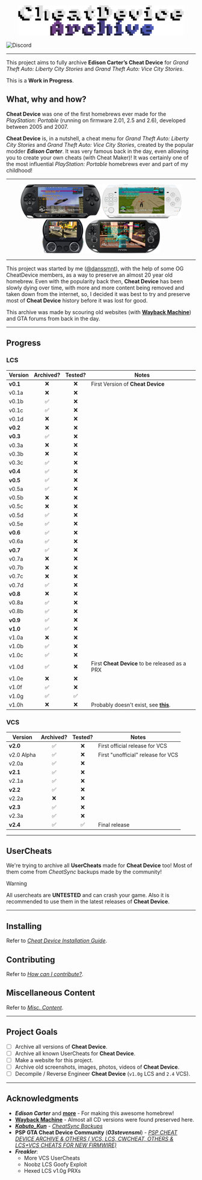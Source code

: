 <p style="text-align: center;">
  <img src="./Pictures/CDA/Cheat Device Archive Logo.webp" alt="Cheat Device Archive Logo" width="440" height="80"></img>
</p>

![Discord](https://img.shields.io/discord/1405664620814798898?style=flat&label=Official%20Discord%20Server&labelColor=rgb(50%2C%2050%2C%2050)&color=%2374428a)

---

This project aims to fully archive **Edison Carter’s Cheat Device** for _Grand Theft Auto: Liberty City Stories_ and _Grand Theft Auto: Vice City Stories_.

This is a **Work in Progress**.

## What, why and how?
**Cheat Device** was one of the first homebrews ever made for the _PlayStation: Portable_ (running on firmware 2.01, 2.5 and 2.6), developed between 2005 and 2007. 

**Cheat Device** is, in a nutshell, a cheat menu for _Grand Theft Auto: Liberty City Stories_ and _Grand Theft Auto: Vice City Stories_, created by the popular modder _**Edison Carter**_. 
It was very famous back in the day, even allowing you to create your own cheats (with Cheat Maker)! It was certainly one of the most influential _PlayStation: Portable_ homebrews ever and part of my childhood!

---

<div style="text-align: center;">
    <img src="./Pictures/CDA/PSP STREET LCS.webp" alt="PSP Street" style="height: 90px;"/>
    <img src="./Pictures/CDA/PSP WHITE VCS.webp" alt="White PSP" style="height: 90px;"/>
    <img src="./Pictures/CDA/PSP GO LCS.webp" alt="PSP GO" style="height: 90px;"/>
    <img src="./Pictures/CDA/PSVITA OLED VCS.webp" alt="PSVita OLED" style="height: 90px;"/>
</div>

---

This project was started by me ([@danssmnt](https://github.com/danssmnt)), with the help of some OG CheatDevice members, as a way to preserve an almost 20 year old homebrew. 
Even with the popularity back then, **Cheat Device** has been slowly dying over time, with more and more content being removed and taken down from the internet, so, I decided it was best to try and preserve most of **Cheat Device** history before it was lost for good.

This archive was made by scouring old websites (with **[Wayback Machine](https://web.archive.org/)**) and GTA forums from back in the day.

---

## Progress
### LCS
|    Version    |          Archived?        |          Tested?          |             Notes             |
|---------------|:-------------------------:|:-------------------------:|-------------------------------|
| **v0.1**          | :x:                       | :x:                       | First Version of **Cheat Device** |
| v0.1a         | :x:                       | :x:                       ||
| v0.1b         | :white_check_mark:        | :x:                       ||
| v0.1c         | :white_check_mark:        | :x:                       ||
| v0.1d         | :x:                       | :x:                       ||
| **v0.2**      | :x:                       | :x:                       ||
| **v0.3**      | :white_check_mark:        | :x:                       ||
| v0.3a         | :x:                       | :x:                       ||
| v0.3b         | :x:                       | :x:                       ||
| v0.3c         | :white_check_mark:        | :x:                       ||
| **v0.4**      | :white_check_mark:        | :x:                       ||
| **v0.5**      | :white_check_mark:        | :x:                       ||
| v0.5a         | :white_check_mark:        | :x:                       ||
| v0.5b         | :x:                       | :x:                       ||
| v0.5c         | :x:                       | :x:                       ||
| v0.5d         | :white_check_mark:        | :x:                       ||
| v0.5e         | :white_check_mark:        | :x:                       ||
| **v0.6**      | :white_check_mark:        | :x:                       ||
| v0.6a         | :white_check_mark:        | :x:                       ||
| **v0.7**      | :white_check_mark:        | :x:                       ||
| v0.7a         | :x:                       | :x:                       ||
| v0.7b         | :x:                       | :x:                       ||
| v0.7c         | :x:                       | :x:                       ||
| v0.7d         | :white_check_mark:        | :x:                       ||
| **v0.8**      | :x:                       | :x:                       ||
| v0.8a         | :white_check_mark:        | :x:                       ||
| v0.8b         | :white_check_mark:        | :x:                       ||
| **v0.9**      | :white_check_mark:        | :x:                       ||
| **v1.0**      | :white_check_mark:        | :x:                       ||
| v1.0a         | :x:                       | :x:                       ||
| v1.0b         | :white_check_mark:        | :x:                       ||
| v1.0c         | :white_check_mark:        | :x:                       ||
| v1.0d         | :white_check_mark:        | :x:                       | First **Cheat Device** to be released as a PRX |
| v1.0e         | :x:                       | :x:                       ||
| v1.0f         | :white_check_mark:        | :x:                       ||
| v1.0g         | :white_check_mark:        | :white_check_mark:        ||
| v1.0h         | :x:                       | :x:                       | Probably doesn't exist, see **[this](./LCS/Cheat%20Device/v1.0/v1.0h/README.md)**. |

### VCS
|    Version    |         Archived?         |          Tested?          |             Notes             |
|---------------|:-------------------------:|:-------------------------:|-------------------------------|
| **v2.0**      | :white_check_mark:        |:x:                        | First official release for VCS |
| v2.0 Alpha    | :white_check_mark:        |:x:                        | First "unofficial" release for VCS |
| v2.0a         | :white_check_mark:        |:x:                        ||
| **v2.1**      | :white_check_mark:        |:x:                        ||
| v2.1a         | :white_check_mark:        |:x:                        ||
| **v2.2**      | :white_check_mark:        |:x:                        ||
| v2.2a         | :x:                       |:x:                        ||
| **v2.3**      | :white_check_mark:        |:x:                        ||
| v2.3a         | :white_check_mark:        |:x:                        ||
| **v2.4**      | :white_check_mark:        | :white_check_mark:        | Final release |

---

## UserCheats
We're trying to archive all **UserCheats** made for **Cheat Device** too!
Most of them come from _CheatSync_ backups made by the community!

> [!WARNING]
> All usercheats are **UNTESTED** and can crash your game.
> Also it is recommended to use them in the latest releases of **Cheat Device**.

---

## Installing
Refer to _[Cheat Device Installation Guide](./.github/INSTALLING.md)_.

## Contributing
Refer to _[How can I contribute?](./.github/CONTRIBUTING.md)_.

## Miscellaneous Content
Refer to _[Misc. Content](./Miscellaneous%20Content.md#miscellaneous-content)_.

---
 
## Project Goals
 - [ ] Archive all versions of **Cheat Device**.
 - [ ] Archive all known UserCheats for **Cheat Device**.
 - [ ] Make a website for this project.
 - [ ] Archive old screenshots, images, photos, videos of **Cheat Device**.
 - [ ] Decompile / Reverse Engineer **Cheat Device** (``v1.0g`` LCS and ``2.4`` VCS).
 
---

## Acknowledgments
 - **_Edison Carter_** and **[more](./Miscellaneous%20Content.md#cheatdevice-original-contributors)** - For making this awesome homebrew!
 - **[Wayback Machine](https://web.archive.org/)** - Almost all CD versions were found preserved here.
 - _**[Kabuto_Kun](https://www.reddit.com/user/Kabuto_Kun/)**_ - _[CheatSync Backups](https://www.reddit.com/r/vitahacks/comments/6xxsif/comment/dmjvnx5/?utm_source=share&utm_medium=web3x&utm_name=web3xcss&utm_term=1&utm_content=share_button)_
 - **PSP GTA Cheat Device Community** (_**03stevensmi**_) - _[PSP CHEAT DEVICE ARCHIVE & OTHERS ( VCS, LCS, CWCHEAT, OTHERS & LCS+VCS CHEATS FOR NEW FIRMWIRE)](https://archive.org/details/psp-cheat-device-archive)_
 - **_Freakler_**:
   - More VCS UserCheats
   - Noobz LCS Goofy Exploit
   - Hexed LCS v1.0g PRXs